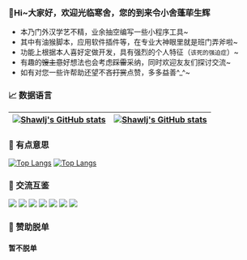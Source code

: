 
### 👋Hi~大家好，欢迎光临寒舍，您的到来令小舍蓬荜生辉
- 本乃门外汉学艺不精，业余抽空编写一些小程序工具~
- 其中有油猴脚本，应用软件插件等，在专业大神眼里就是班门弄斧啦~
- 功能上根据本人喜好定做开发，具有强烈的个人特征（`该死的强迫症`）~
- 有趣的~~馊主意~~好想法也会考虑~~踩雷~~采纳，同时欢迎友友们探讨交流~
- 如有对您一些许帮助还望不吝~~打赏~~点赞，多多益善^_^~

### 📈 数据语言
[![Shawlj's GitHub stats](https://github-readme-stats.vercel.app/api?username=shawlj&show_icons=true&theme=buefy&include_all_commits=true&hide_border=true)](https://github.com/shawlj) | [![Shawlj's GitHub stats](https://github-readme-stats.vercel.app/api/top-langs/?username=shawlj&layout=compact&theme=buefy&hide_border=true&card_width=400)](https://github.com/shawlj)
------------ | -------------

### 🎲 有点意思
[![Top Langs](https://github-readme-stats.vercel.app/api/pin/?username=shawlj&repo=GreasyScript&theme=buefy)](https://github.com/shawlj/GreasyScript)
[![Top Langs](https://github-readme-stats.vercel.app/api/pin/?username=shawlj&repo=DOpusScript&theme=buefy)](https://github.com/shawlj/DOpusScript)

### 💌 交流互鉴
[![](https://img.shields.io/static/v1?labelColor=FF0000&label=&message=Shawlj&color=FFFF00&style=flat&logo=qzone&logoColor=FFFFFF)](https://space.bilibili.com/320001004)
[![](https://img.shields.io/static/v1?labelColor=07C160&label=&message=微信&color=07C160&style=flat&logo=wechat&logoColor=FFFFFF)](https://space.bilibili.com/320001004)
[![](https://img.shields.io/static/v1?labelColor=e6162d&label=&message=微博&color=e6162d&style=flat&logo=sinaweibo&logoWidth=100%&logoColor=FFFFFF)](https://space.bilibili.com/320001004)
[![](https://img.shields.io/static/v1?labelColor=0066ff&label=&message=知乎&color=0066ff&style=flat&logo=zhihu&logoColor=FFFFFF)](https://space.bilibili.com/320001004)
[![](https://img.shields.io/static/v1?labelColor=blueviolet&label=&message=邮箱&color=blueviolet&style=flat&logo=gmail&logoColor=FFFFFF)](https://space.bilibili.com/320001004)
[![](https://img.shields.io/static/v1?labelColor=f45a8d&label=&message=B站&color=f45a8d&style=flat&logo=bilibili&logoColor=FFFFFF)](https://space.bilibili.com/320001004)
[![](https://img.shields.io/static/v1?labelColor=orange&label=反馈&message=5&color=orange&style=social&logo=github)](https://space.bilibili.com/320001004)

### 🍜 赞助脱单
#### 暂不脱单
